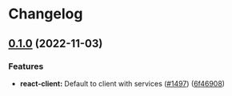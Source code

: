 # Changelog

## [0.1.0](https://github.com/dxos/dxos/compare/vite-plugin-v0.0.1...vite-plugin-v0.1.0) (2022-11-03)


### Features

* **react-client:** Default to client with services ([#1497](https://github.com/dxos/dxos/issues/1497)) ([6f46908](https://github.com/dxos/dxos/commit/6f4690841c60cdf6ccee4625acc2e0ad61f3336a))

